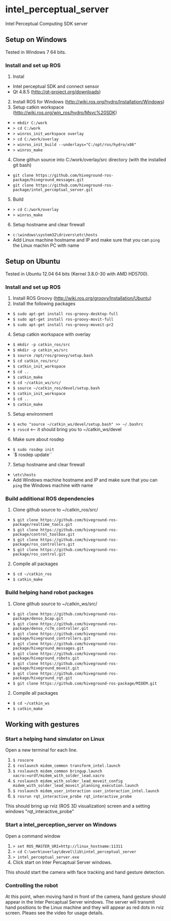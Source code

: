 # intel_perceptual_server

Intel Perceptual Computing SDK server

## Setup on Windows 
Tested in Windows 7 64 bits.

### Install and set up ROS
1. Instal
  * Intel perceptual SDK and connect sensor
  * Qt 4.8.5 (http://qt-project.org/downloads)
2. Install ROS for Windows (http://wiki.ros.org/hydro/Installation/Windows)
3. Setup catkin workspace (http://wiki.ros.org/win_ros/hydro/Msvc%20SDK)
  * `> mkdir C:/work`
  * `> cd C:/work`
  * `> winros_init_workspace overlay`
  * `> cd C:/work/overlay`
  * `> winros_init_build --underlays="C:/opt/ros/hydro/x86"`
  * `> winros_make`
4. Clone githun source into C:/work/overlay/src directory (with the installed git bash)
  * `git clone https://github.com/hiveground-ros-package/hiveground_messages.git`
  * `git clone https://github.com/hiveground-ros-package/intel_perceptual_server.git`
5. Build 
  * `> cd C:/work/overlay`
  * `> winros_make`
6. Setup hostname and clear firewall
  * `c:\windows\system32\drivers\etc\hosts`
  * Add Linux machine hostname and IP and make sure that you can `ping` the Linux machin PC with name
  

## Setup on Ubuntu 
Tested in Ubuntu 12.04 64 bits (Kernel 3.8.0-30 with AMD HD5700).
### Install and set up ROS
1. Install ROS Groovy (http://wiki.ros.org/groovy/Installation/Ubuntu)
2. Install the following packages
  * `$ sudo apt-get install ros-groovy-desktop-full`
  * `$ sudo apt-get install ros-groovy-movit-full`
  * `$ sudo apt-get install ros-groovy-moveit-pr2` 
4. Setup catkin workspace with overlay
  * `$ mkdir -p catkin_ros/src`
  * `$ mkdir -p catkin_ws/src`
  * `$ source /opt/ros/groovy/setup.bash`
  * `$ cd catkin_ros/src/`
  * `$ catkin_init_workspace`
  * `$ cd ..`
  * `$ catkin_make`
  * `$ cd ~/catkin_ws/src/`
  * `$ source ~/catkin_ros/devel/setup.bash`
  * `$ catkin_init_workspace`
  * `$ cd ..`
  * `$ catkin_make`
5. Setup environment
  * `$ echo "source ~/catkin_ws/devel/setup.bash" >> ~/.bashrc`
  * `$ roscd` <-- it should bring you to ~/catkin_ws/devel
6. Make sure about rosdep
  * `$ sudo rosdep init`
  * `$ rosdep update``
7. Setup hostname and clear firewall
  * `\etc\hosts`
  * Add Windows machine hostname and IP and make sure that you can `ping` the Windows machine with name


### Build additional ROS dependencies
1. Clone github source to ~/catkin_ros/src/
  * `$ git clone https://github.com/hiveground-ros-package/realtime_tools.git`
  * `$ git clone https://github.com/hiveground-ros-package/control_toolbox.git`
  * `$ git clone https://github.com/hiveground-ros-package/ros_controllers.git`
  * `$ git clone https://github.com/hiveground-ros-package/ros_control.git`
2. Compile all packages
  * `$ cd ~/catkin_ros`
  * `$ catkin_make`

### Build helping hand robot packages
1. Clone github source to ~/catkin_ws/src/
  * `$ git clone https://github.com/hiveground-ros-package/denso_bcap.git`
  * `$ git clone https://github.com/hiveground-ros-package/denso_rc7m_controller.git`
  * `$ git clone https://github.com/hiveground-ros-package/hiveground_controllers.git`
  * `$ git clone https://github.com/hiveground-ros-package/hiveground_messages.git`
  * `$ git clone https://github.com/hiveground-ros-package/hiveground_robots.git`
  * `$ git clone https://github.com/hiveground-ros-package/hiveground_moveit.git`
  * `$ git clone https://github.com/hiveground-ros-package/hiveground_rqt.git`
  * `$ git clone https://github.com/hiveground-ros-package/MIDEM.git`
2. Compile all packages
  * `$ cd ~/catkin_ws`
  * `$ catkin_make`

## Working with gestures
### Start a helping hand simulator on Linux
Open a new terminal for each line.

1. `$ roscore`
2. `$ roslaunch midem_common transform_intel.launch`
3. `$ roslaunch midem_common bringup.launch xacro:=urdf/midem_with_solder_lead.xacro`
4. `$ roslaunch midem_with_solder_lead_moveit_config midem_with_solder_lead_moveit_planning_execution.launch`
5. `$ roslaunch midem_user_interaction user_interaction_intel.launch`
6. `$ rosrun rqt_interactive_probe rqt_interactive_probe`

This should bring up rviz (ROS 3D visualization) screen and a setting windows "rqt_interactive_probe"

### Start a intel_perception_server on Windows
Open a command window

1. `> set ROS_MASTER_URI=http://linux_hostname:11311`
2. `> cd C:\work\overlay\devel\lib\intel_perceptual_server`
3. `> intel_perceptual_server.exe`
4.  Click start on Inter Percaptual Server windows. 

This should start the camera with face tracking and hand gesture detection. 

### Controlling the robot
At this point, when moving hand in front of the camera, hand gesture should appear in the Inter Percaptual Server windows. The server will transmit hand positions to the Linux machine and they will appear as red dots in rviz screen. Pleaes see the video for usage details.
